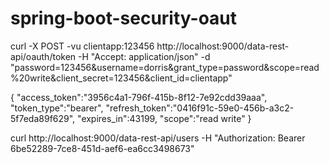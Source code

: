 # spring-boot-security-oaut


curl -X POST -vu clientapp:123456 http://localhost:9000/data-rest-api/oauth/token -H "Accept: application/json" -d "password=123456&username=dorris&grant_type=password&scope=read%20write&client_secret=123456&client_id=clientapp"

{
   "access_token":"3956c4a1-796f-415b-8f12-7e92cdd39aaa",
   "token_type":"bearer",
   "refresh_token":"0416f91c-59e0-456b-a3c2-5f7eda89f629",
   "expires_in":43199,
   "scope":"read write"
}

curl http://localhost:9000/data-rest-api/users -H "Authorization: Bearer 6be52289-7ce8-451d-aef6-ea6cc3498673"

